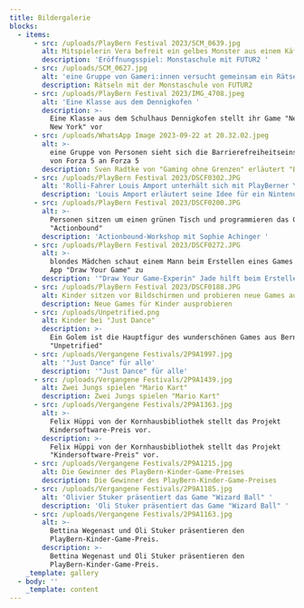 ```yaml
---
title: Bildergalerie
blocks:
  - items:
      - src: /uploads/PlayBern Festival 2023/SCM_0639.jpg
        alt: Mitspielerin Vera befreit ein gelbes Monster aus einem Käftig
        description: 'Eröffnungsspiel: Monstaschule mit FUTUR2 '
      - src: /uploads/SCM_0627.jpg
        alt: 'eine Gruppe von Gameri:innen versucht gemeinsam ein Rätsel zu lösen '
        description: Rätseln mit der Monstaschule von FUTUR2
      - src: /uploads/PlayBern Festival 2023/IMG_4708.jpeg
        alt: 'Eine Klasse aus dem Dennigkofen '
        description: >-
          Eine Klasse aus dem Schulhaus Dennigkofen stellt ihr Game "New York
          New York" vor
      - src: /uploads/WhatsApp Image 2023-09-22 at 20.32.02.jpeg
        alt: >-
          eine Gruppe von Personen sieht sich die Barrierefreiheitseinstellungen
          von Forza 5 an Forza 5
        description: Sven Radtke von "Gaming ohne Grenzen" erläutert "Barrierefreiheit"
      - src: /uploads/PlayBern Festival 2023/DSCF0302.JPG
        alt: 'Rolli-Fahrer Louis Amport unterhält sich mit PlayBerner Yves '
        description: 'Louis Amport erläutert seine Idee für ein Nintendo Sports Tunier  '
      - src: /uploads/PlayBern Festival 2023/DSCF0200.JPG
        alt: >-
          Personen sitzen um einen grünen Tisch und programmieren das Game
          "Actionbound"
        description: 'Actionbound-Workshop mit Sophie Achinger '
      - src: /uploads/PlayBern Festival 2023/DSCF0272.JPG
        alt: >-
          blondes Mädchen schaut einem Mann beim Erstellen eines Games mit der
          App "Draw Your Game" zu 
        description: '"Draw Your Game-Experin" Jade hilft beim Erstellen eines Games '
      - src: /uploads/PlayBern Festival 2023/DSCF0188.JPG
        alt: Kinder sitzen vor Bildschirmen und probieren neue Games aus
        description: Neue Games für Kinder ausprobieren
      - src: /uploads/Unpetrified.png
        alt: Kinder bei "Just Dance"
        description: >-
          Ein Golem ist die Hauptfigur des wunderschönen Games aus Bern
          "Unpetrified"
      - src: /uploads/Vergangene Festivals/2P9A1997.jpg
        alt: '"Just Dance" für alle'
        description: '"Just Dance" für alle'
      - src: /uploads/Vergangene Festivals/2P9A1439.jpg
        alt: Zwei Jungs spielen "Mario Kart"
        description: Zwei Jungs spielen "Mario Kart"
      - src: /uploads/Vergangene Festivals/2P9A1363.jpg
        alt: >-
          Felix Hüppi von der Kornhausbibliothek stellt das Projekt
          Kindersoftware-Preis vor. 
        description: >-
          Felix Hüppi von der Kornhausbibliothek stellt das Projekt
          "Kindersoftware-Preis" vor. 
      - src: /uploads/Vergangene Festivals/2P9A1215.jpg
        alt: Die Gewinner des PlayBern-Kinder-Game-Preises
        description: Die Gewinner des PlayBern-Kinder-Game-Preises
      - src: /uploads/Vergangene Festivals/2P9A1185.jpg
        alt: 'Olivier Stuker präsentiert das Game "Wizard Ball" '
        description: 'Oli Stuker präsentiert das Game "Wizard Ball" '
      - src: /uploads/Vergangene Festivals/2P9A1163.jpg
        alt: >-
          Bettina Wegenast und Oli Stuker präsentieren den
          PlayBern-Kinder-Game-Preis. 
        description: >-
          Bettina Wegenast und Oli Stuker präsentieren den
          PlayBern-Kinder-Game-Preis. 
    _template: gallery
  - body: ''
    _template: content
---
```



